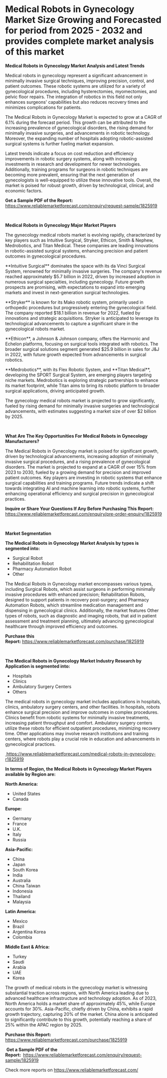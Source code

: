 <p><h1>Medical Robots in Gynecology Market Size Growing and Forecasted for period from 2025 - 2032 and provides complete market analysis of this market</h1></p><p><strong>Medical Robots in Gynecology Market Analysis and Latest Trends</strong></p>
<p><p>Medical robots in gynecology represent a significant advancement in minimally invasive surgical techniques, improving precision, control, and patient outcomes. These robotic systems are utilized for a variety of gynecological procedures, including hysterectomies, myomectomies, and pelvic floor repairs. The integration of robotics in this field not only enhances surgeons' capabilities but also reduces recovery times and minimizes complications for patients.</p><p>The Medical Robots in Gynecology Market is expected to grow at a CAGR of 6.1% during the forecast period. This growth can be attributed to the increasing prevalence of gynecological disorders, the rising demand for minimally invasive surgeries, and advancements in robotic technology. Moreover, the expanding number of hospitals adopting robotic-assisted surgical systems is further fueling market expansion.</p><p>Latest trends indicate a focus on cost reduction and efficiency improvements in robotic surgery systems, along with increasing investments in research and development for newer technologies. Additionally, training programs for surgeons in robotic techniques are becoming more prevalent, ensuring that the next generation of gynecologists is well-equipped to utilize these innovative tools. Overall, the market is poised for robust growth, driven by technological, clinical, and economic factors.</p></p>
<p><strong>Get a Sample PDF of the Report:&nbsp;</strong> <a href="https://www.reliablemarketforecast.com/enquiry/request-sample/1825919?utm_campaign=2324&utm_medium=2&utm_source=Github&utm_content=ia&utm_term=05032025&utm_id=medical-robots-in-gynecology">https://www.reliablemarketforecast.com/enquiry/request-sample/1825919</a></p>
<p>&nbsp;</p>
<p><strong>Medical Robots in Gynecology Major Market Players</strong></p>
<p><p>The gynecology medical robots market is evolving rapidly, characterized by key players such as Intuitive Surgical, Stryker, Ethicon, Smith & Nephew, Medrobotics, and Titan Medical. These companies are leading innovations in robotic-assisted surgical systems, enhancing precision and patient outcomes in gynecological procedures.</p><p>**Intuitive Surgical** dominates the space with its da Vinci Surgical System, renowned for minimally invasive surgeries. The company's revenue reached approximately $5.7 billion in 2022, driven by increased adoption in numerous surgical specialties, including gynecology. Future growth prospects are promising, with expectations to expand into emerging markets and invest in next-generation surgical technologies.</p><p>**Stryker** is known for its Mako robotic system, primarily used in orthopedic procedures but progressively entering the gynecological field. The company reported $18.1 billion in revenue for 2022, fueled by innovations and strategic acquisitions. Stryker is anticipated to leverage its technological advancements to capture a significant share in the gynecological robots market.</p><p>**Ethicon**, a Johnson & Johnson company, offers the Harmonic and Echelon platforms, focusing on surgical tools integrated with robotics. The broader surgical solutions segment generated $25.9 billion in sales for J&J in 2022, with future growth expected from advancements in surgical robotics.</p><p>**Medrobotics**, with its Flex Robotic System, and **Titan Medical**, developing the SPORT Surgical System, are emerging players targeting niche markets. Medrobotics is exploring strategic partnerships to enhance its market footprint, while Titan aims to bring its robotic platform to broader surgical applications, driving anticipated growth.</p><p>The gynecology medical robots market is projected to grow significantly, fueled by rising demand for minimally invasive surgeries and technological advancements, with estimates suggesting a market size of over $2 billion by 2025.</p></p>
<p>&nbsp;</p>
<p><strong>What Are The Key Opportunities For Medical Robots in Gynecology Manufacturers?</strong></p>
<p><p>The Medical Robots in Gynecology market is poised for significant growth, driven by technological advancements, increasing adoption of minimally invasive surgical procedures, and a rising prevalence of gynecological disorders. The market is projected to expand at a CAGR of over 15% from 2023 to 2030, fueled by a growing demand for precision and improved patient outcomes. Key players are investing in robotic systems that enhance surgical capabilities and training programs. Future trends indicate a shift towards integrating AI and machine learning into robotic systems, further enhancing operational efficiency and surgical precision in gynecological practices.</p></p>
<p><strong>Inquire or Share Your Questions If Any Before Purchasing This Report:</strong> <a href="https://www.reliablemarketforecast.com/enquiry/pre-order-enquiry/1825919?utm_campaign=2324&utm_medium=2&utm_source=Github&utm_content=ia&utm_term=05032025&utm_id=medical-robots-in-gynecology">https://www.reliablemarketforecast.com/enquiry/pre-order-enquiry/1825919</a></p>
<p>&nbsp;</p>
<p><strong>Market Segmentation</strong></p>
<p><strong>The Medical Robots in Gynecology Market Analysis by types is segmented into:</strong></p>
<p><ul><li>Surgical Robot</li><li>Rehabilitation Robot</li><li>Pharmacy Automation Robot</li><li>Other</li></ul></p>
<p><p>The Medical Robots in Gynecology market encompasses various types, including Surgical Robots, which assist surgeons in performing minimally invasive procedures with enhanced precision; Rehabilitation Robots, designed to support patients in recovery post-surgery; and Pharmacy Automation Robots, which streamline medication management and dispensing in gynecological clinics. Additionally, the market features Other types of robots, such as diagnostic and imaging robots, that aid in patient assessment and treatment planning, ultimately advancing gynecological healthcare through improved efficiency and outcomes.</p></p>
<p><strong>Purchase this Report:&nbsp;</strong><a href="https://www.reliablemarketforecast.com/purchase/1825919?utm_campaign=2324&utm_medium=2&utm_source=Github&utm_content=ia&utm_term=05032025&utm_id=medical-robots-in-gynecology">https://www.reliablemarketforecast.com/purchase/1825919</a></p>
<p>&nbsp;</p>
<p><strong>The Medical Robots in Gynecology Market Industry Research by Application is segmented into:</strong></p>
<p><ul><li>Hospitals</li><li>Clinics</li><li>Ambulatory Surgery Centers</li><li>Others</li></ul></p>
<p><p>The medical robots in gynecology market includes applications in hospitals, clinics, ambulatory surgery centers, and other facilities. In hospitals, robots enhance surgical precision and improve outcomes in complex procedures. Clinics benefit from robotic systems for minimally invasive treatments, increasing patient throughput and comfort. Ambulatory surgery centers utilize these robots for efficient outpatient procedures, minimizing recovery time. Other applications may involve research institutions and training centers, where robots play a crucial role in education and advancements in gynecological practices.</p></p>
<p><a href="https://www.reliablemarketforecast.com/medical-robots-in-gynecology-r1825919?utm_campaign=2324&utm_medium=2&utm_source=Github&utm_content=ia&utm_term=05032025&utm_id=medical-robots-in-gynecology">&nbsp;https://www.reliablemarketforecast.com/medical-robots-in-gynecology-r1825919</a></p>
<p><strong>In terms of Region, the Medical Robots in Gynecology Market Players available by Region are:</strong></p>
<p>
    <p> <strong> North America: </strong>
        <ul>
            <li>United States</li>
            <li>Canada</li>
        </ul>
        </p> 
    <p> <strong> Europe: </strong>
        <ul>
            <li>Germany</li>
            <li>France</li>
            <li>U.K.</li>
            <li>Italy</li>
            <li>Russia</li>
        </ul>
        </p> 
    <p> <strong> Asia-Pacific: </strong>
        <ul>
            <li>China</li>
            <li>Japan</li>
            <li>South Korea</li>
            <li>India</li>
            <li>Australia</li>
            <li>China Taiwan</li>
            <li>Indonesia</li>
            <li>Thailand</li>
            <li>Malaysia</li>
        </ul>
        </p> 
    <p> <strong> Latin America: </strong>
        <ul>
            <li>Mexico</li>
            <li>Brazil</li>
            <li>Argentina Korea</li>
            <li>Colombia</li>
        </ul>
        </p> 
    <p> <strong> Middle East & Africa: </strong>
        <ul>
            <li>Turkey</li>
            <li>Saudi</li>
            <li>Arabia</li>
            <li>UAE</li>
            <li>Korea</li>
        </ul>
    </p>
    </p>
<p><p>The growth of medical robots in the gynecology market is witnessing substantial traction across regions, with North America leading due to advanced healthcare infrastructure and technology adoption. As of 2023, North America holds a market share of approximately 45%, while Europe accounts for 30%. Asia-Pacific, chiefly driven by China, exhibits a rapid growth trajectory, capturing 20% of the market. China alone is anticipated to significantly contribute to this growth, potentially reaching a share of 25% within the APAC region by 2025.</p></p>
<p><strong>Purchase this Report: </strong><a href="https://www.reliablemarketforecast.com/purchase/1825919?utm_campaign=2324&utm_medium=2&utm_source=Github&utm_content=ia&utm_term=05032025&utm_id=medical-robots-in-gynecology">https://www.reliablemarketforecast.com/purchase/1825919</a></p>
<p>&nbsp;<strong>Get a Sample PDF of the Report:&nbsp;&nbsp;</strong><a href="https://www.reliablemarketforecast.com/enquiry/request-sample/1825919?utm_campaign=2324&utm_medium=2&utm_source=Github&utm_content=ia&utm_term=05032025&utm_id=medical-robots-in-gynecology">https://www.reliablemarketforecast.com/enquiry/request-sample/1825919</a></p>
<p><strong></strong></p>
<p>Check more reports on <a href="https://www.reliablemarketforecast.com/?utm_campaign=2324&utm_medium=2&utm_source=Github&utm_content=ia&utm_term=05032025&utm_id=medical-robots-in-gynecology">https://www.reliablemarketforecast.com/</a></p>